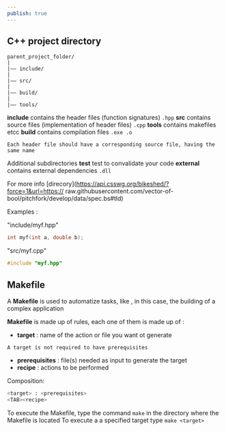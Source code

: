 ```yaml
---
publish: true
---
```

## C++ project directory 

``` Folders
parent_project_folder/ 
|
|—— include/
|
|—— src/
| 
|—— build/
| 
|—— tools/
```

__include__
	contains the header files (function signatures) `.hpp`
__src__
	contains source files (implementation of header files) `.cpp`
__tools__
	contains makefiles etcc
__build__
	contains compilation files `.exe .o`
```ad-note
Each header file should have a corresponding source file, having the same name
```
Additional subdirectories
__test__
	test to convalidate your code
__external__
	contains external dependencies `.dll`

For more info [direcory](https://api.csswg.org/bikeshed/?force=1&url=https:// raw.githubusercontent.com/vector-of-bool/pitchfork/develop/data/spec.bs#tld)

Examples :

"include/myf.hpp"
```c++
int myf(int a, double b);
```
"src/myf.cpp"
```c++
#include "myf.hpp"
```


## Makefile

A __Makefile__ is used to automatize tasks, like , in this case, the building of  a complex application

__Makefile__ is made up of rules, each one of them is made up of :
+ __target__ : name of the action or file you want ot generate
```ad-note
A target is not required to have prerequisites
```
+ __prerequisites__ : file(s) needed as input to generate the target
+ __recipe__ : actions to be performed

Composition:
```bash
<target> : <prerequisites>
<TAB><recipe>
```

To execute the Makefile, type the command `make` in the directory where the Makefile is located
To execute a a specified target type  `make <target>`
